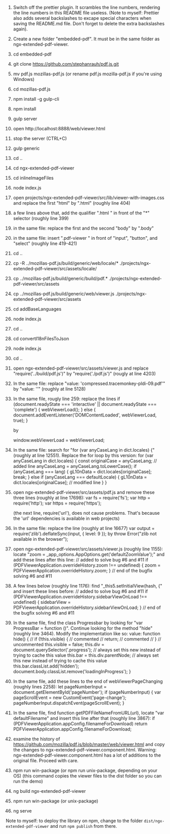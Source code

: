 1. Switch off the prettier plugin. It scrambles the line numbers, rendering the line numbers in this README file useless.
   (Note to myself: Prettier also adds several backslashes to excape special characters when saving the README.md file. Don't forget to delete the extra backslashes again).
2. Create a new folder "embedded-pdf". It must be in the same folder as ngx-extended-pdf-viewer.
3. cd embedded-pdf
4. git clone https://github.com/stephanrauh/pdf.js.git
5. mv pdf.js mozillas-pdf.js (or rename pdf.js mozilla-pdf.js if you're using Windows)
6. cd mozillas-pdf.js
7. npm install -g gulp-cli
8. npm install
9. gulp server
10. open http://localhost:8888/web/viewer.html
11. stop the server (CTRL+C)
12. gulp generic
13. cd ..
14. cd ngx-extended-pdf-viewer
15. cd inlineImageFiles
16. node index.js
17. open projects/ngx-extended-pdf-viewer/src/lib/viewer-with-images.css and replace the first "html" by ".html" (roughly line 404)
18. a few lines above that, add the qualifier ".html " in front of the "\*" selector (roughly line 399)
19. in the same file: replace the first and the second "body" by ".body"
20. in the same file: insert ".pdf-viewer " in front of "input", "button", and "select" (roughly line 419-421)
21. cd ..
22. cp -R ../mozillas-pdf.js/build/generic/web/locale/\* ./projects/ngx-extended-pdf-viewer/src/assets/locale/
23. cp ../mozillas-pdf.js/build/generic/build/pdf.\* ./projects/ngx-extended-pdf-viewer/src/assets
24. cp ../mozillas-pdf.js/build/generic/web/viewer.js ./projects/ngx-extended-pdf-viewer/src/assets
25. cd addBaseLanguages
26. node index.js
27. cd ..
28. cd convertI18nFilesToJson
29. node index.js
30. cd ..
31. open ngx-extended-pdf-viewer/src/assets/viewer.js and replace "require('../build/pdf.js')" by "require('./pdf.js')" (rougly at line 4203)
32. In the same file: replace "value: 'compressed.tracemonkey-pldi-09.pdf'" by "value: ''" (roughly at line 5128)
33. In the same file, rougly line 259: replace the lines
    if (document.readyState === 'interactive' || document.readyState === 'complete') {
    webViewerLoad();
    } else {
    document.addEventListener('DOMContentLoaded', webViewerLoad, true);
    }

    by

    window.webViewerLoad = webViewerLoad;

34. In the same file: search for "for (var anyCaseLang in dict.locales) {" (roughly at line 12551). Replace the for loop by this version:
    for (var anyCaseLang in dict.locales) {
    const originalCase = anyCaseLang; // added line
    anyCaseLang = anyCaseLang.toLowerCase();
    if (anyCaseLang === lang) {
    gL10nData = dict.locales[originalCase];
    break;
    } else if (anyCaseLang === defaultLocale) {
    gL10nData = dict.locales[originalCase]; // modified line
    }
    }

35. open ngx-extended-pdf-viewer/src/assets/pdf.js and remove these three lines (roughly at line 17698):
    var fs = require('fs');
    var http = require('http');
    var https = require('https');

    (the next line, require('url'), does not cause problems. That's because the 'url' dependencies is available in web projects)

36. In the same file: replace the line (roughly at line 16677)
    var output = require('zlib').deflateSync(input, { level: 9 });
    by
    throw Error("zlib not available in the browser");

37. open ngx-extended-pdf-viewer/src/assets/viewer.js (roughly line 1155): locate "zoom = \_app_options.AppOptions.get('defaultZoomValue');" and add these lines after this line:
    // added to solve bug #6 and #11
    if (PDFViewerApplication.overrideHistory.zoom !== undefined) {
    zoom = PDFViewerApplication.overrideHistory.zoom;
    }
    // end of the bugfix solving #6 and #11

38. A few lines below (roughly line 1176): find "\_this5.setInitialView(hash, {" and insert these lines before:
    // added to solve bug #6 and #11
    if (PDFViewerApplication.overrideHistory.sidebarViewOnLoad !== undefined) {
    sidebarView = PDFViewerApplication.overrideHistory.sidebarViewOnLoad;
    }
    // end of the bugfix solving #6 and #11

39. In the same file, find the class Progressbar by looking for "var ProgressBar = function ()". Continue looking for the method "hide" (roughly line 3464). Modify the implementation like so:
    value: function hide() {
    // if (!this.visible) { // commented
    // return; // commented
    // } // uncommented
    this.visible = false;
    this.div = document.querySelector('.progress'); // always set this new instead of trying to cache this value
    this.bar = this.div.parentNode; // always set this new instead of trying to cache this value
    this.bar.classList.add('hidden');
    document.body.classList.remove('loadingInProgress');
    }

40. In the same file, add these lines to the end of webViewerPageChanging (roughly lines 2258):
    let pageNumberInput = document.getElementById('pageNumber');
    if (pageNumberInput) {
    var pageScrollEvent = new CustomEvent('page-change');
    pageNumberInput.dispatchEvent(pageScrollEvent);
    }

41. In the same file, find function getPDFFileNameFromURL(url), locate "var defaultFilename" and insert this line after that (roughly line 3867):
    if (PDFViewerApplication.appConfig.filenameForDownload) return PDFViewerApplication.appConfig.filenameForDownload;

42. examine the history of https://github.com/mozilla/pdf.js/blob/master/web/viewer.html and copy the changes to ngx-extended-pdf-viewer.component.html. Warning: ngx-extended-pdf-viewer.component.html has a lot of additions to the original file. Proceed with care.

43. npm run win-package (or npm run unix-package, depending on your OS) (this command copies the viewer files to the dist folder so you can run the demo)
44. ng build ngx-extended-pdf-viewer
45. npm run win-package (or unix-package)
46. ng serve

Note to myself: to deploy the library on npm, change to the folder `dist/ngx-extended-pdf-viewer` and run `npm publish` from there.
